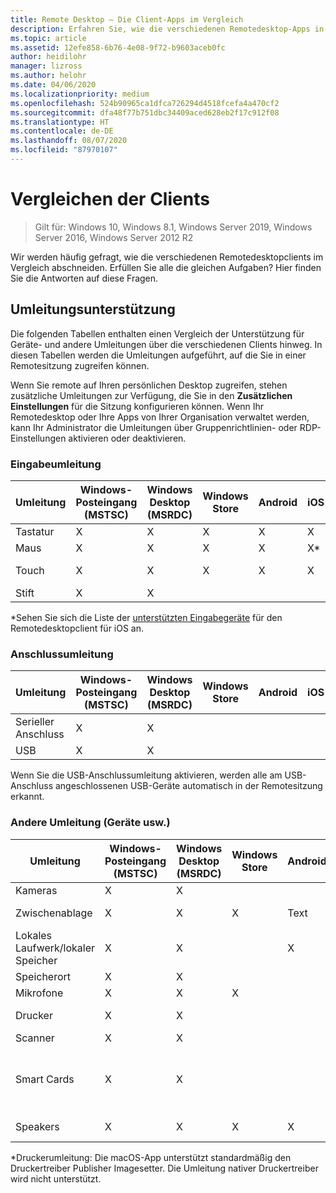 ```yaml
---
title: Remote Desktop – Die Client-Apps im Vergleich
description: Erfahren Sie, wie die verschiedenen Remotedesktop-Apps in Bezug auf die unterstützten Features und Funktionen im Vergleich abschneiden.
ms.topic: article
ms.assetid: 12efe858-6b76-4e08-9f72-b9603aceb0fc
author: heidilohr
manager: lizross
ms.author: helohr
ms.date: 04/06/2020
ms.localizationpriority: medium
ms.openlocfilehash: 524b90965ca1dfca726294d4518fcefa4a470cf2
ms.sourcegitcommit: dfa48f77b751dbc34409aced628eb2f17c912f08
ms.translationtype: HT
ms.contentlocale: de-DE
ms.lasthandoff: 08/07/2020
ms.locfileid: "87970107"
---
```

# <a name="compare-the-clients"></a>Vergleichen der Clients

>Gilt für: Windows 10, Windows 8.1, Windows Server 2019, Windows Server 2016, Windows Server 2012 R2

Wir werden häufig gefragt, wie die verschiedenen Remotedesktopclients im Vergleich abschneiden. Erfüllen Sie alle die gleichen Aufgaben? Hier finden Sie die Antworten auf diese Fragen.

## <a name="redirection-support"></a>Umleitungsunterstützung

Die folgenden Tabellen enthalten einen Vergleich der Unterstützung für Geräte- und andere Umleitungen über die verschiedenen Clients hinweg. In diesen Tabellen werden die Umleitungen aufgeführt, auf die Sie in einer Remotesitzung zugreifen können.

Wenn Sie remote auf Ihren persönlichen Desktop zugreifen, stehen zusätzliche Umleitungen zur Verfügung, die Sie in den **Zusätzlichen Einstellungen** für die Sitzung konfigurieren können. Wenn Ihr Remotedesktop oder Ihre Apps von Ihrer Organisation verwaltet werden, kann Ihr Administrator die Umleitungen über Gruppenrichtlinien- oder RDP-Einstellungen aktivieren oder deaktivieren.

### <a name="input-redirection"></a>Eingabeumleitung

| Umleitung | Windows-Posteingang</br>(MSTSC) | Windows Desktop</br>(MSRDC) | Windows Store | Android | iOS | macOS | Webclient    |
|-------------|---------------------------|-----------------------------|---------------|---------|-----|-------|---------------|
| Tastatur    | X                         | X                           | X             | X       | X   | X     | X             |
| Maus       | X                         | X                           | X             | X       | X\* | X     | X             |
| Touch       | X                         | X                           | X             | X       | X   |       | X (außer IE) |
| Stift         | X                         | X                           |               |         |     |       |               |

*Sehen Sie sich die Liste der [unterstützten Eingabegeräte](remote-desktop-ios.md#supported-input-devices) für den Remotedesktopclient für iOS an.

### <a name="port-redirection"></a>Anschlussumleitung

| Umleitung | Windows-Posteingang</br>(MSTSC) | Windows Desktop</br>(MSRDC) | Windows Store | Android | iOS | macOS | Webclient |
|-------------|---------------------------|-----------------------------|---------------|---------|-----|-------|------------|
| Serieller Anschluss | X                         | X                           |               |         |     |       |            |
| USB         | X                         | X                           |               |         |     |       |            |

Wenn Sie die USB-Anschlussumleitung aktivieren, werden alle am USB-Anschluss angeschlossenen USB-Geräte automatisch in der Remotesitzung erkannt.

### <a name="other-redirection-devices-etc"></a>Andere Umleitung (Geräte usw.)

| Umleitung         | Windows-Posteingang</br>(MSTSC) | Windows Desktop</br>(MSRDC) | Windows Store | Android | iOS         | macOS                           | Webclient    |
|---------------------|---------------------------|-----------------------------|---------------|---------|-------------|---------------------------------|---------------|
| Kameras             | X                         | X                           |               |         |   X         | X                               |               |
| Zwischenablage           | X                         | X                           | X             | Text    | Text, Bilder | X                               | Text          |
| Lokales Laufwerk/lokaler Speicher | X                         | X                           |               | X       |   X        | X                               |               |
| Speicherort            | X                         | X                           |               |         |             |                                 |               |
| Mikrofone         | X                         | X                           | X             |         |  X          | X                               |               |
| Drucker            | X                         | X                           |               |         |             | X (nur CUPS)                   | PDF-Ausgabe     |
| Scanner            | X                         | X                           |               |         |             |                                 |               |
| Smart Cards         | X                         | X                           |               |         |             | X (Windows-Anmeldung wird nicht unterstützt) |               |
| Speakers            | X                         | X                           | X             | X       | X           | X                               | X (außer IE) |

*Druckerumleitung: Die macOS-App unterstützt standardmäßig den Druckertreiber Publisher Imagesetter. Die Umleitung nativer Druckertreiber wird nicht unterstützt.
